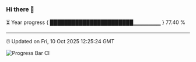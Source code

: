 ### Hi there 👋

⏳ Year progress { ███████████████████████▁▁▁▁▁▁▁ } 77.40 %

---

⏰ Updated on Fri, 10 Oct 2025 12:25:24 GMT

![Progress Bar CI](https://github.com/code-lakshay/GitHub-Actions-Demo/workflows/Progress%20Bar%20CI/badge.svg)
